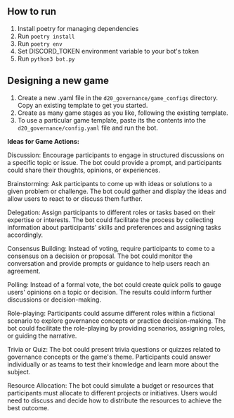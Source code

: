 ## How to run

1. Install poetry for managing dependencies
2. Run `poetry install`
3. Run `poetry env`
4. Set DISCORD_TOKEN environment variable to your bot's token
5. Run `python3 bot.py`


## Designing a new game

1. Create a new .yaml file in the `d20_governance/game_configs` directory. Copy an existing template to get you started. 
2. Create as many game stages as you like, following the existing template.
3. To use a particular game template, paste its the contents into the `d20_governance/config.yaml` file and run the bot.

**Ideas for Game Actions:** 

Discussion: Encourage participants to engage in structured discussions on a specific topic or issue. The bot could provide a prompt, and participants could share their thoughts, opinions, or experiences.

Brainstorming: Ask participants to come up with ideas or solutions to a given problem or challenge. The bot could gather and display the ideas and allow users to react to or discuss them further.

Delegation: Assign participants to different roles or tasks based on their expertise or interests. The bot could facilitate the process by collecting information about participants' skills and preferences and assigning tasks accordingly.

Consensus Building: Instead of voting, require participants to come to a consensus on a decision or proposal. The bot could monitor the conversation and provide prompts or guidance to help users reach an agreement.

Polling: Instead of a formal vote, the bot could create quick polls to gauge users' opinions on a topic or decision. The results could inform further discussions or decision-making.

Role-playing: Participants could assume different roles within a fictional scenario to explore governance concepts or practice decision-making. The bot could facilitate the role-playing by providing scenarios, assigning roles, or guiding the narrative.

Trivia or Quiz: The bot could present trivia questions or quizzes related to governance concepts or the game's theme. Participants could answer individually or as teams to test their knowledge and learn more about the subject.

Resource Allocation: The bot could simulate a budget or resources that participants must allocate to different projects or initiatives. Users would need to discuss and decide how to distribute the resources to achieve the best outcome.